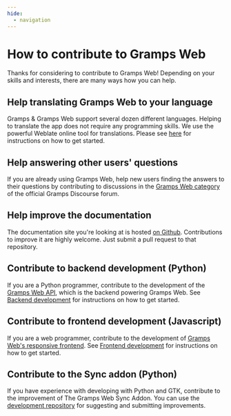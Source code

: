 ```yaml
---
hide:
  - navigation
---
```



# How to contribute to Gramps Web

Thanks for considering to contribute to Gramps Web! Depending on your skills and interests, there are many ways how you can help.

## Help translating Gramps Web to your language

Gramps & Gramps Web support several dozen different languages. Helping to translate the app does not require any programming skills. We use the powerful Weblate online tool for translations. Please see [here](../development/frontend/translation.md) for instructions on how to get started.


## Help answering other users&apos; questions

If you are already using Gramps Web, help new users finding the answers to their questions by contributing to discussions in the [Gramps Web category](https://gramps.discourse.group/c/gramps-web/) of the official Gramps Discourse forum.

## Help improve the documentation

The documentation site you're looking at is hosted [on Github](https://github.com/gramps-project/gramps-web-docs). Contributions to improve it are highly welcome. Just submit a pull request to that repository.

## Contribute to backend development (Python)

If you are a Python programmer, contribute to the development of the [Gramps Web API](https://github.com/gramps-project/gramps-web-api/), which is the backend powering Gramps Web. See [Backend development](../development/backend/index.md) for instructions on how to get started.


## Contribute to frontend development (Javascript)

If you are a web programmer, contribute to the development of [Gramps Web's responsive frontend](https://github.com/gramps-project/gramps-web/). See [Frontend development](../dvelopment/frontend/index.md) for instructions on how to get started.

## Contribute to the Sync addon (Python)

If you have experience with developing with Python and GTK, contribute to the improvement of The Gramps Web Sync Addon. You can use the [development repository](https://github.com/DavidMStraub/gramps-web-sync/) for suggesting and submitting improvements.
